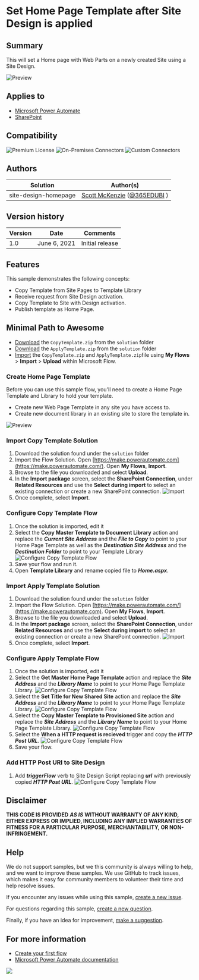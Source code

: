 # Set Home Page Template after Site Design is applied

## Summary

This will set a Home page with Web Parts on a newly created Site using a Site Design. 

![Preview](assets/preview.png "Automation Preview Image")

## Applies to

*   [Microsoft Power Automate](https://docs.microsoft.com/power-automate/)
*   [SharePoint](https://docs.microsoft.com/sharepoint/)

## Compatibility

![Premium License](https://img.shields.io/badge/Premium%20License-Required-green.svg "required")
![On-Premises Connectors](https://img.shields.io/badge/On--Premises%20Connectors-No-green.svg "Does not use on-premise connectors")
![Custom Connectors](https://img.shields.io/badge/Custom%20Connectors-Not%20Required-green.svg "Does not use custom connectors")

## Authors

| Solution | Author(s) |
| --- | --- |
| site-design-homepage | [Scott McKenzie](https://github.com/skmckenFVSD) ([@365EDUBI](https://twitter.com/365EDUBI) )

## Version history

| Version | Date | Comments |
| --- | --- | --- |
| 1.0 | June 6, 2021 | Initial release |

## Features

This sample demonstrates the following concepts:

* Copy Template from Site Pages to Template Library
* Receive request from Site Design activation.
* Copy Template to Site with Design activation.
* Publish template as Home Page.


## Minimal Path to Awesome
* [Download](solution/CopyTemplate.zip) the `CopyTemplate.zip` from the `solution` folder
* [Download](solution/ApplyTemplate.zip) the `ApplyTemplate.zip` from the `solution` folder
* [Import](https://flow.microsoft.com/en-us/blog/import-export-bap-packages/) the `CopyTemplate.zip` and `ApplyTemplate.zip`file using **My Flows** > **Import** > **Upload** within Microsoft Flow.

### Create Home Page Template

Before you can use this sample flow, you'll need to create a Home Page Template and Library to hold your template.

* Create new Web Page Template in any site you have access to.
* Create new document library in an existing site to store the template in.

![Preview](assets/homepagetemplate.png "Automation Preview Image")

### Import Copy Template Solution

1.   Download the solution found under the `solution` folder
1.   Import the Flow Solution. Open  [https://make.powerautomate.com](https://make.powerautomate.com/). Open **My Flows**, **Import**.
1.   Browse to the file you downloaded and select **Upload**.
1.   In the **Import package** screen, select the **SharePoint Connection**, under **Related Resources** and use the **Select during import** to select an existing connection or create a new SharePoint connection.
     ![Import](./assets/ImportCopyTemplate.png)
1.   Once complete, select **Import**.

### Configure Copy Template Flow

1. Once the solution is imported, edit it
1. Select the **Copy Master Template to Document Library** action and replace the ***Current Site Address*** and the ***File to Copy*** to point to your Home Page Template as well as the  ***Destination Site Address*** and the ***Destination Folder*** to point to your Template Library
   ![Configure Copy Template Flow](assets/ConfigureCopyFlow.png)
1. Save your flow and run it.
1. Open **Template Library** and rename copied file to ***Home.aspx***.

### Import Apply Template Solution

1.   Download the solution found under the `solution` folder
1.   Import the Flow Solution. Open  [https://make.powerautomate.com/](https://make.powerautomate.com). Open **My Flows**, **Import**.
1.   Browse to the file you downloaded and select **Upload**.
1.   In the **Import package** screen, select the **SharePoint Connection**, under **Related Resources** and use the **Select during import** to select an existing connection or create a new SharePoint connection.
     ![Import](./assets/ImportApplyTemplate.png)
1.   Once complete, select **Import**.

### Configure Apply Template Flow

1. Once the solution is imported, edit it
1. Select the **Get Master Home Page Template** action and replace the ***Site Address*** and the ***Library Name*** to point to your Home Page Template Library.
   ![Configure Copy Template Flow](assets/ConfigureApplyFlow1.png)
1. Select the **Set Title for New Shared Site** action and replace the ***Site Address*** and the ***Library Name*** to point to your Home Page Template Library.
   ![Configure Copy Template Flow](assets/ConfigureApplyFlow2.png)
1. Select the **Copy Master Template to Provisioned Site** action and replace the ***Site Address*** and the ***Library Name*** to point to your Home Page Template Library.
   ![Configure Copy Template Flow](assets/ConfigureApplyFlow3.png)
1. Select the **When a HTTP request is recieved** trigger and copy the ***HTTP Post URL***.
   ![Configure Copy Template Flow](assets/ConfigureApplyFlow4.png)      
1. Save your flow.

### Add HTTP Post URl to Site Design
1. Add ***triggerFlow*** verb to Site Design Script replacing ***url*** with previously copied ***HTTP Post URL***.
   ![Configure Copy Template Flow](assets/ConfigureSiteDesign.png)      


## Disclaimer

**THIS CODE IS PROVIDED** _**AS IS**_ **WITHOUT WARRANTY OF ANY KIND, EITHER EXPRESS OR IMPLIED, INCLUDING ANY IMPLIED WARRANTIES OF FITNESS FOR A PARTICULAR PURPOSE, MERCHANTABILITY, OR NON-INFRINGEMENT.**

## Help

We do not support samples, but we this community is always willing to help, and we want to improve these samples. We use GitHub to track issues, which makes it easy for  community members to volunteer their time and help resolve issues.

If you encounter any issues while using this sample, [create a new issue](https://github.com/pnp/powerautomate-samples/issues/new?assignees=&labels=Needs%3A+Triage+%3Amag%3A%2Ctype%3Abug-suspected&template=bug-report.yml&sample=site-design-homepage&authors=@skmckenFVSD&title=site-design-homepage%20-%20).

For questions regarding this sample, [create a new question](https://github.com/pnp/powerautomate-samples/issues/new?assignees=&labels=Needs%3A+Triage+%3Amag%3A%2Ctype%3Abug-suspected&template=question.yml&sample=site-design-homepage&authors=@skmckenFVSD&title=site-design-homepage%20-%20).

Finally, if you have an idea for improvement, [make a suggestion](https://github.com/pnp/powerautomate-samples/issues/new?assignees=&labels=Needs%3A+Triage+%3Amag%3A%2Ctype%3Abug-suspected&template=suggestion.yml&sample=site-design-homepage&authors=@skmckenFVSD&title=site-design-homepage%20-%20).

## For more information

- [Create your first flow](https://docs.microsoft.com/en-us/power-automate/getting-started#create-your-first-flow)
- [Microsoft Power Automate documentation](https://docs.microsoft.com/en-us/power-automate/)


<img src="https://telemetry.sharepointpnp.com/powerautomate-samples/samples/site-design-homepage" />
